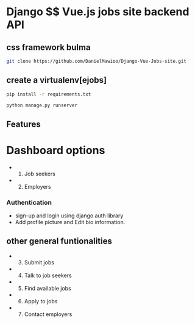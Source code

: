 # Django $$ Vue.js jobs site backend API

## css framework bulma

``` bash
git clone https://github.com/DanielMawioo/Django-Vue-Jobs-site.git
```


 ## create a virtualenv[ejobs]

```bash
pip install -r requirements.txt
```
```bash
python manage.py runserver
```

## Features

# Dashboard options
- 1. Job seekers
- 2. Employers 

### Authentication
- sign-up and login using django auth library
- Add profile picture and Edit bio information.

## other general funtionalities
- 3. Submit jobs
- 4. Talk to job seekers
- 5. Find available jobs 
- 6. Apply to jobs 
- 7. Contact employers